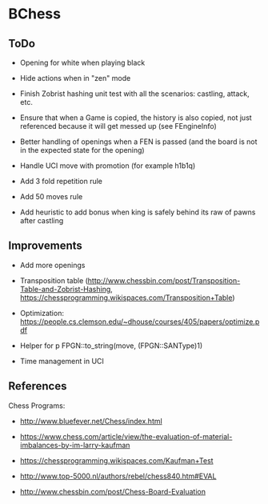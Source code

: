 #  BChess

## ToDo

- Opening for white when playing black
- Hide actions when in "zen" mode

- Finish Zobrist hashing unit test with all the scenarios: castling, attack, etc.
- Ensure that when a Game is copied, the history is also copied, not just referenced because it will get messed up (see FEngineInfo)
- Better handling of openings when a FEN is passed (and the board is not in the expected state for the opening)
- Handle UCI move with promotion (for example h1b1q)
- Add 3 fold repetition rule
- Add 50 moves rule
- Add heuristic to add bonus when king is safely behind its raw of pawns after castling

## Improvements

- Add more openings
- Transposition table (http://www.chessbin.com/post/Transposition-Table-and-Zobrist-Hashing, https://chessprogramming.wikispaces.com/Transposition+Table)
- Optimization: https://people.cs.clemson.edu/~dhouse/courses/405/papers/optimize.pdf

- Helper for p FPGN::to_string(move, (FPGN::SANType)1)

- Time management in UCI

## References

Chess Programs:
- http://www.bluefever.net/Chess/index.html

- https://www.chess.com/article/view/the-evaluation-of-material-imbalances-by-im-larry-kaufman
- https://chessprogramming.wikispaces.com/Kaufman+Test
- http://www.top-5000.nl/authors/rebel/chess840.htm#EVAL
- http://www.chessbin.com/post/Chess-Board-Evaluation
